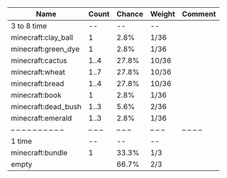 | Name                | Count | Chance | Weight | Comment |
| ------------------- | ----- | ------ | ------ | ------- |
| 3 to 8 time         |    -- |     -- |     -- |         |
| minecraft:clay_ball |     1 |   2.8% |   1/36 |         |
| minecraft:green_dye |     1 |   2.8% |   1/36 |         |
| minecraft:cactus    |  1..4 |  27.8% |  10/36 |         |
| minecraft:wheat     |  1..7 |  27.8% |  10/36 |         |
| minecraft:bread     |  1..4 |  27.8% |  10/36 |         |
| minecraft:book      |     1 |   2.8% |   1/36 |         |
| minecraft:dead_bush |  1..3 |   5.6% |   2/36 |         |
| minecraft:emerald   |  1..3 |   2.8% |   1/36 |         |
| – – – – – – – – – – | – – – | – – –  | – – –  | – – – – |
| 1 time              |    -- |     -- |     -- |         |
| minecraft:bundle    |     1 |  33.3% |    1/3 |         |
| empty               |       |  66.7% |    2/3 |         |
